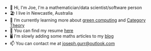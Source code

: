- 👋 Hi, I'm Joe, I'm a mathematician/data scientist/software person
- 🏖️ I live in Newcastle, Australia
- 🌱 I’m currently learning more about [green computing](https://en.wikipedia.org/wiki/Green_computing) and [Category Theory](https://en.wikipedia.org/wiki/Category_theory)
- 📖 You can find my resume [here](https://github.com/joegurr/resume/blob/main/resume.pdf)
- 🖥️ I'm slowly adding some maths articles to my [blog](https://joegurr.com/)
- 📫 You can contact me at joseph.gurr@outlook.com
